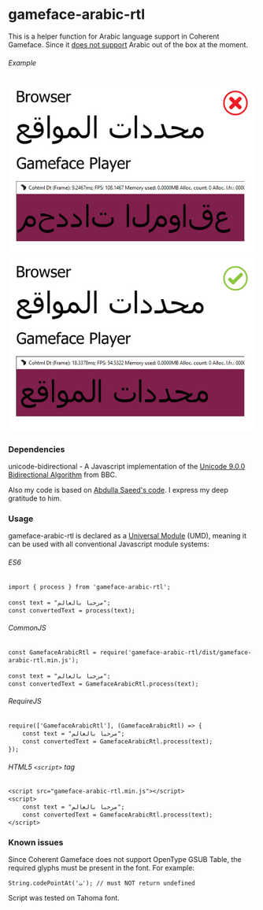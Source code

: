 # gameface-arabic-rtl
This is a helper function for Arabic language support in Coherent Gameface. Since it [does not support](https://coherent-labs.com/Documentation/cpp-gameface/d3/d46/complex-text-layout.html) Arabic out of the box at the moment.

###### Example
![Without gameface-arabic-rtl](/examples/example_wrong.png)
![With gameface-arabic-rtl](/examples/example_right.png)


### Dependencies
unicode-bidirectional - A Javascript implementation of the [Unicode 9.0.0 Bidirectional Algorithm](http://www.unicode.org/reports/tr9/) from BBC.

Also my code is based on [Abdulla Saeed's code](https://github.com/6f5/rtl-arabic). I express my deep gratitude to him.

### Usage
gameface-arabic-rtl is declared as a [Universal Module](https://github.com/umdjs/umd) (UMD), meaning it can be used with all conventional Javascript module systems:

###### ES6
```
import { process } from 'gameface-arabic-rtl';

const text = "مرحبا بالعالم";
const convertedText = process(text);
```

###### CommonJS
```
const GamefaceArabicRtl = require('gameface-arabic-rtl/dist/gameface-arabic-rtl.min.js');

const text = "مرحبا بالعالم";
const convertedText = GamefaceArabicRtl.process(text);
```

###### RequireJS
```
require(['GamefaceArabicRtl'], (GamefaceArabicRtl) => {
    const text = "مرحبا بالعالم";
    const convertedText = GamefaceArabicRtl.process(text);
});
```

###### HTML5 `<script>` tag
```
<script src="gameface-arabic-rtl.min.js"></script>
<script>
    const text = "مرحبا بالعالم";
    const convertedText = GamefaceArabicRtl.process(text);
</script>
```

### Known issues
Since Coherent Gameface does not support OpenType GSUB Table, the required glyphs must be present in the font. For example:
```
String.codePointAt('ﺖ'); // must NOT return undefined
```
Script was tested on Tahoma font.
